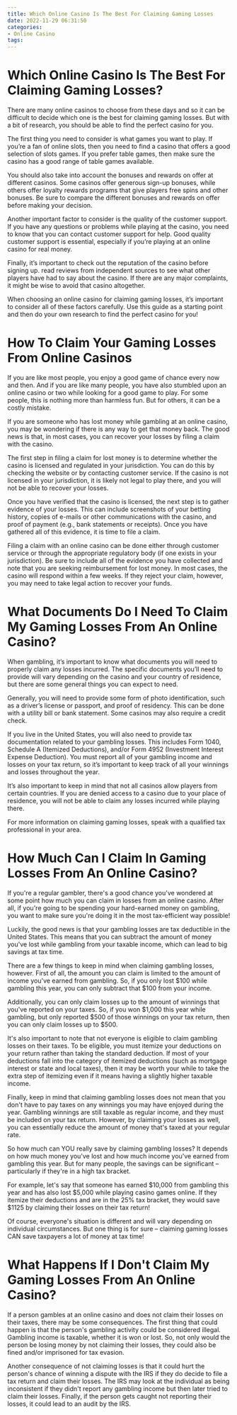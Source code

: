 ```yaml
---
title: Which Online Casino Is The Best For Claiming Gaming Losses
date: 2022-11-29 06:31:50
categories:
- Online Casino
tags:
---
```



#  Which Online Casino Is The Best For Claiming Gaming Losses?

There are many online casinos to choose from these days and so it can be difficult to decide which one is the best for claiming gaming losses. But with a bit of research, you should be able to find the perfect casino for you.

The first thing you need to consider is what games you want to play. If you’re a fan of online slots, then you need to find a casino that offers a good selection of slots games. If you prefer table games, then make sure the casino has a good range of table games available.

You should also take into account the bonuses and rewards on offer at different casinos. Some casinos offer generous sign-up bonuses, while others offer loyalty rewards programs that give players free spins and other bonuses. Be sure to compare the different bonuses and rewards on offer before making your decision.

Another important factor to consider is the quality of the customer support. If you have any questions or problems while playing at the casino, you need to know that you can contact customer support for help. Good quality customer support is essential, especially if you’re playing at an online casino for real money.

Finally, it’s important to check out the reputation of the casino before signing up. read reviews from independent sources to see what other players have had to say about the casino. If there are any major complaints, it might be wise to avoid that casino altogether.

When choosing an online casino for claiming gaming losses, it’s important to consider all of these factors carefully. Use this guide as a starting point and then do your own research to find the perfect casino for you!

#  How To Claim Your Gaming Losses From Online Casinos 

If you are like most people, you enjoy a good game of chance every now and then. And if you are like many people, you have also stumbled upon an online casino or two while looking for a good game to play. For some people, this is nothing more than harmless fun. But for others, it can be a costly mistake.

If you are someone who has lost money while gambling at an online casino, you may be wondering if there is any way to get that money back. The good news is that, in most cases, you can recover your losses by filing a claim with the casino.

The first step in filing a claim for lost money is to determine whether the casino is licensed and regulated in your jurisdiction. You can do this by checking the website or by contacting customer service. If the casino is not licensed in your jurisdiction, it is likely not legal to play there, and you will not be able to recover your losses.

Once you have verified that the casino is licensed, the next step is to gather evidence of your losses. This can include screenshots of your betting history, copies of e-mails or other communications with the casino, and proof of payment (e.g., bank statements or receipts). Once you have gathered all of this evidence, it is time to file a claim.

Filing a claim with an online casino can be done either through customer service or through the appropriate regulatory body (if one exists in your jurisdiction). Be sure to include all of the evidence you have collected and note that you are seeking reimbursement for lost money. In most cases, the casino will respond within a few weeks. If they reject your claim, however, you may need to take legal action to recover your funds.

#  What Documents Do I Need To Claim My Gaming Losses From An Online Casino? 

When gambling, it’s important to know what documents you will need to properly claim any losses incurred. The specific documents you’ll need to provide will vary depending on the casino and your country of residence, but there are some general things you can expect to need.

Generally, you will need to provide some form of photo identification, such as a driver’s license or passport, and proof of residency. This can be done with a utility bill or bank statement. Some casinos may also require a credit check.

If you live in the United States, you will also need to provide tax documentation related to your gambling losses. This includes Form 1040, Schedule A (Itemized Deductions), and/or Form 4952 (Investment Interest Expense Deduction). You must report all of your gambling income and losses on your tax return, so it’s important to keep track of all your winnings and losses throughout the year.

It’s also important to keep in mind that not all casinos allow players from certain countries. If you are denied access to a casino due to your place of residence, you will not be able to claim any losses incurred while playing there. 

For more information on claiming gaming losses, speak with a qualified tax professional in your area.

#  How Much Can I Claim In Gaming Losses From An Online Casino? 

If you're a regular gambler, there's a good chance you've wondered at some point how much you can claim in losses from an online casino. After all, if you're going to be spending your hard-earned money on gambling, you want to make sure you're doing it in the most tax-efficient way possible!

Luckily, the good news is that your gambling losses are tax deductible in the United States. This means that you can subtract the amount of money you've lost while gambling from your taxable income, which can lead to big savings at tax time.

There are a few things to keep in mind when claiming gambling losses, however. First of all, the amount you can claim is limited to the amount of income you've earned from gambling. So, if you only lost $100 while gambling this year, you can only subtract that $100 from your income.

Additionally, you can only claim losses up to the amount of winnings that you've reported on your taxes. So, if you won $1,000 this year while gambling, but only reported $500 of those winnings on your tax return, then you can only claim losses up to $500.

It's also important to note that not everyone is eligible to claim gambling losses on their taxes. To be eligible, you must itemize your deductions on your return rather than taking the standard deduction. If most of your deductions fall into the category of itemized deductions (such as mortgage interest or state and local taxes), then it may be worth your while to take the extra step of itemizing even if it means having a slightly higher taxable income.

Finally, keep in mind that claiming gambling losses does not mean that you don't have to pay taxes on any winnings you may have enjoyed during the year. Gambling winnings are still taxable as regular income, and they must be included on your tax return. However, by claiming your losses as well, you can essentially reduce the amount of money that's taxed at your regular rate.

So how much can YOU really save by claiming gambling losses? It depends on how much money you've lost and how much income you've earned from gambling this year. But for many people, the savings can be significant – particularly if they're in a high tax bracket.

For example, let's say that someone has earned $10,000 from gambling this year and has also lost $5,000 while playing casino games online. If they itemize their deductions and are in the 25% tax bracket, they would save $1125 by claiming their losses on their tax return!

Of course, everyone's situation is different and will vary depending on individual circumstances. But one thing is for sure – claiming gaming losses CAN save taxpayers a lot of money at tax time!

#  What Happens If I Don't Claim My Gaming Losses From An Online Casino?

If a person gambles at an online casino and does not claim their losses on their taxes, there may be some consequences. The first thing that could happen is that the person's gambling activity could be considered illegal. Gambling income is taxable, whether it is won or lost. So, not only would the person be losing money by not claiming their losses, they could also be fined and/or imprisoned for tax evasion.

Another consequence of not claiming losses is that it could hurt the person's chance of winning a dispute with the IRS if they do decide to file a tax return and claim their losses. The IRS may look at the individual as being inconsistent if they didn't report any gambling income but then later tried to claim their losses. Finally, if the person gets caught not reporting their losses, it could lead to an audit by the IRS.